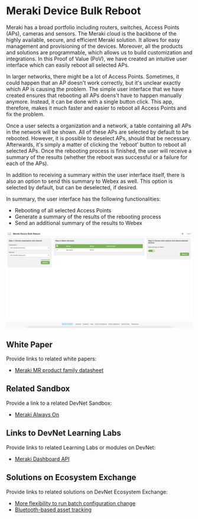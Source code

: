 Meraki Device Bulk Reboot
=====================================
Meraki has a broad portfolio including routers, switches, Access Points (APs), cameras and sensors. The Meraki cloud is the backbone of the highly available, secure, and efficient Meraki solution. It allows for easy management and provisioning of the devices. Moreover, all the products and solutions are programmable, which allows us to build customization and integrations. In this Proof of Value (PoV), we have created an intuitive user interface which can easily reboot all selected APs. 

In larger networks, there might be a lot of Access Points. Sometimes, it could happen that an AP doesn't work correctly, but it's unclear exactly which AP is causing the problem. The simple user interface that we have created ensures that rebooting all APs doens't have to happen manually anymore. Instead, it can be done with a single button click. This app, therefore, makes it much faster and easier to reboot all Access Points and fix the problem.

Once a user selects a organization and a network, a table containing all APs in the network will be shown. All of these APs are selected by default to be rebooted. However, it is possible to deselect APs, should that be necessary. Afterwards, it's simply a matter of clicking the 'reboot' button to reboot all selected APs. Once the rebooting process is finished, the user will receive a summary of the results (whether the reboot was successful or a failure for each of the APs).

In addition to receiving a summary within the user interface itself, there is also an option to send this summary to Webex as well. This option is selected by default, but can be deselected, if desired.

In summary, the user interface has the following functionalities:

* Rebooting of all selected Access Points
* Generate a summary of the results of the rebooting process
* Send an additional summary of the results to Webex

![interface](Meraki_Device_Bulk_Reboot_Screenshot.png)

## White Paper
Provide links to related white papers:
* [Meraki MR product family datasheet](https://meraki.cisco.com/product-collateral/mr-family-datasheet/?file)

## Related Sandbox
Provide a link to a related DevNet Sandbox:

* [Meraki Always On](https://devnetsandbox.cisco.com/RM/Diagram/Index/a9487767-deef-4855-b3e3-880e7f39eadc?diagramType=Topology)

## Links to DevNet Learning Labs
Provide links to related Learning Labs or modules on DevNet:

* [Meraki Dashboard API](https://developer.cisco.com/learning/lab/meraki-02-dashboard-api/step/1)

## Solutions on Ecosystem Exchange
Provide links to related solutions on DevNet Ecosystem Exchange:

* [More flexibility to run batch configuration change](https://developer.cisco.com/ecosystem/meraki/apps/603579b41e36356141486cb9/)
* [Bluetooth-based asset tracking](https://developer.cisco.com/ecosystem/meraki/apps/5c01bea334861343dd555098/)
